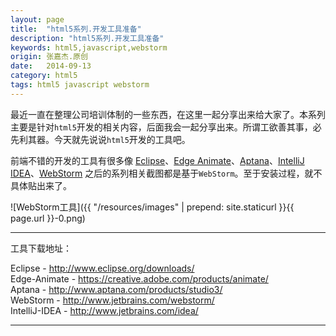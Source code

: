 ```yaml
---
layout: page
title:  "html5系列.开发工具准备"
description: "html5系列.开发工具准备"
keywords: html5,javascript,webstorm
origin: 张嘉杰.原创
date:   2014-09-13
category: html5
tags: html5 javascript webstorm
---
```

最近一直在整理公司培训体制的一些东西，在这里一起分享出来给大家了。本系列主要是针对`html5`开发的相关内容，后面我会一起分享出来。所谓工欲善其事，必先利其器。今天就先说说`html5`开发的工具吧。
<!--more-->

前端不错的开发的工具有很多像 [Eclipse]、[Edge Animate]、[Aptana]、[IntelliJ IDEA]、[WebStorm] 之后的系列相关截图都是基于`WebStorm`。至于安装过程，就不具体贴出来了。  

![WebStorm工具]({{ "/resources/images" | prepend: site.staticurl }}{{ page.url }}-0.png)  

-----------------------

工具下载地址：

Eclipse - <http://www.eclipse.org/downloads/>  
Edge-Animate - <https://creative.adobe.com/products/animate/>  
Aptana - <http://www.aptana.com/products/studio3/>  
WebStorm - <http://www.jetbrains.com/webstorm/>  
IntelliJ-IDEA - <http://www.jetbrains.com/idea/>

-----------------------

[Eclipse]: http://www.eclipse.org/downloads/
[Edge Animate]: https://creative.adobe.com/products/animate/
[Aptana]: http://www.aptana.com/products/studio3/
[WebStorm]: http://www.jetbrains.com/webstorm/
[IntelliJ IDEA]: http://www.jetbrains.com/idea/

